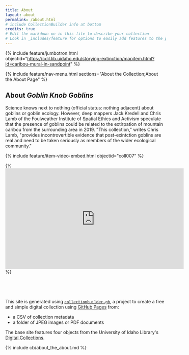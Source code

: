 ```yaml
---
title: About
layout: about
permalink: /about.html
# include CollectionBuilder info at bottom
credits: true
# Edit the markdown on in this file to describe your collection
# Look in _includes/feature for options to easily add features to the page
---
```


{% include feature/jumbotron.html objectid="https://cdil.lib.uidaho.edu/storying-extinction/mapitem.html?id=caribou-mural-in-sandpoint" %}

{% include feature/nav-menu.html sections="About the Collection;About the About Page" %}

## About _Goblin Knob Goblins_

Science knows next to nothing (official status: nothing adjacent) about goblins or goblin ecology. However, deep mappers Jack Kredell and Chris Lamb of the Foulweather Institute of Spatial Ethics and Activism speculate that the presence of goblins could be related to the extirpation of mountain caribou from the surrounding area in 2019. "This collection," writes Chris Lamb, "provides incontrovertible evidence that post-exintction goblins are real and need to be taken seriously as members of the wider ecological community." 

{% include feature/item-video-embed.html objectid="coll007" %}

{% <iframe width="560" height="315" src="https://www.youtube.com/embed/-hSoJhklMuU" title="YouTube video player" frameborder="0" allow="accelerometer; autoplay; clipboard-write; encrypted-media; gyroscope; picture-in-picture" allowfullscreen></iframe> %}

&nbsp;

&nbsp;

This site is generated using [`collectionbuilder-gh`](https://collectionbuilding.github.io/gh/), a project to create a free and simple digital collection using [GitHub Pages](https://pages.github.com/) from: 

- a CSV of collection metadata
- a folder of JPEG images or PDF documents

The base site features four objects from the University of Idaho Library's [Digital Collections](https://www.lib.uidaho.edu/digital). 

<!-- IMPORTANT!!! DELETE this comment and the include below when you are finished editing this page for your collection. The include below introduces about page features. They will show up on your collection's about page until you delete it.  -->
{% include cb/about_the_about.md %} 
